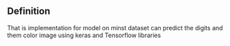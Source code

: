 ## Definition
That is implementation for model on minst dataset can predict the digits and them color image using keras and Tensorflow libraries
